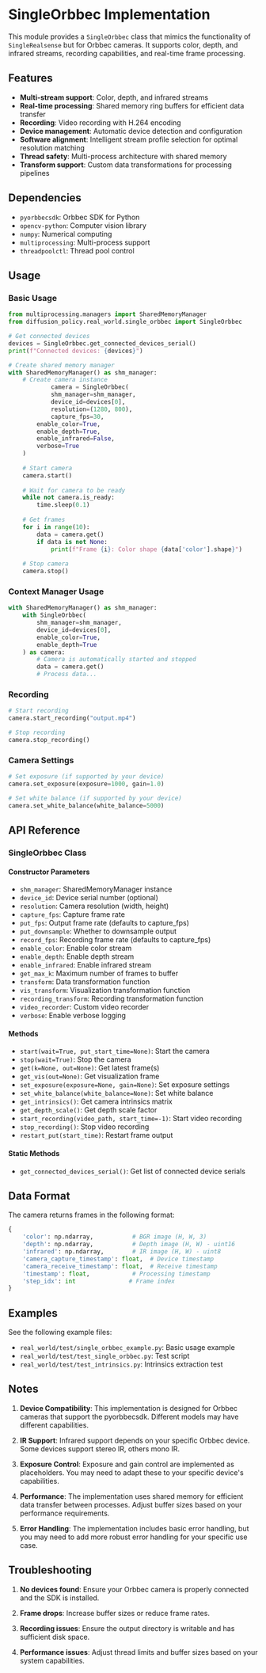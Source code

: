 # SingleOrbbec Implementation

This module provides a `SingleOrbbec` class that mimics the functionality of `SingleRealsense` but for Orbbec cameras. It supports color, depth, and infrared streams, recording capabilities, and real-time frame processing.

## Features

- **Multi-stream support**: Color, depth, and infrared streams
- **Real-time processing**: Shared memory ring buffers for efficient data transfer
- **Recording**: Video recording with H.264 encoding
- **Device management**: Automatic device detection and configuration
- **Software alignment**: Intelligent stream profile selection for optimal resolution matching
- **Thread safety**: Multi-process architecture with shared memory
- **Transform support**: Custom data transformations for processing pipelines

## Dependencies

- `pyorbbecsdk`: Orbbec SDK for Python
- `opencv-python`: Computer vision library
- `numpy`: Numerical computing
- `multiprocessing`: Multi-process support
- `threadpoolctl`: Thread pool control

## Usage

### Basic Usage

```python
from multiprocessing.managers import SharedMemoryManager
from diffusion_policy.real_world.single_orbbec import SingleOrbbec

# Get connected devices
devices = SingleOrbbec.get_connected_devices_serial()
print(f"Connected devices: {devices}")

# Create shared memory manager
with SharedMemoryManager() as shm_manager:
    # Create camera instance
            camera = SingleOrbbec(
            shm_manager=shm_manager,
            device_id=devices[0],
            resolution=(1280, 800),
            capture_fps=30,
        enable_color=True,
        enable_depth=True,
        enable_infrared=False,
        verbose=True
    )
    
    # Start camera
    camera.start()
    
    # Wait for camera to be ready
    while not camera.is_ready:
        time.sleep(0.1)
    
    # Get frames
    for i in range(10):
        data = camera.get()
        if data is not None:
            print(f"Frame {i}: Color shape {data['color'].shape}")
    
    # Stop camera
    camera.stop()
```

### Context Manager Usage

```python
with SharedMemoryManager() as shm_manager:
    with SingleOrbbec(
        shm_manager=shm_manager,
        device_id=devices[0],
        enable_color=True,
        enable_depth=True
    ) as camera:
        # Camera is automatically started and stopped
        data = camera.get()
        # Process data...
```

### Recording

```python
# Start recording
camera.start_recording("output.mp4")

# Stop recording
camera.stop_recording()
```

### Camera Settings

```python
# Set exposure (if supported by your device)
camera.set_exposure(exposure=1000, gain=1.0)

# Set white balance (if supported by your device)
camera.set_white_balance(white_balance=5000)
```

## API Reference

### SingleOrbbec Class

#### Constructor Parameters

- `shm_manager`: SharedMemoryManager instance
- `device_id`: Device serial number (optional)
- `resolution`: Camera resolution (width, height)
- `capture_fps`: Capture frame rate
- `put_fps`: Output frame rate (defaults to capture_fps)
- `put_downsample`: Whether to downsample output
- `record_fps`: Recording frame rate (defaults to capture_fps)
- `enable_color`: Enable color stream
- `enable_depth`: Enable depth stream
- `enable_infrared`: Enable infrared stream
- `get_max_k`: Maximum number of frames to buffer
- `transform`: Data transformation function
- `vis_transform`: Visualization transformation function
- `recording_transform`: Recording transformation function
- `video_recorder`: Custom video recorder
- `verbose`: Enable verbose logging

#### Methods

- `start(wait=True, put_start_time=None)`: Start the camera
- `stop(wait=True)`: Stop the camera
- `get(k=None, out=None)`: Get latest frame(s)
- `get_vis(out=None)`: Get visualization frame
- `set_exposure(exposure=None, gain=None)`: Set exposure settings
- `set_white_balance(white_balance=None)`: Set white balance
- `get_intrinsics()`: Get camera intrinsics matrix
- `get_depth_scale()`: Get depth scale factor
- `start_recording(video_path, start_time=-1)`: Start video recording
- `stop_recording()`: Stop video recording
- `restart_put(start_time)`: Restart frame output

#### Static Methods

- `get_connected_devices_serial()`: Get list of connected device serials

## Data Format

The camera returns frames in the following format:

```python
{
    'color': np.ndarray,           # BGR image (H, W, 3)
    'depth': np.ndarray,           # Depth image (H, W) - uint16
    'infrared': np.ndarray,        # IR image (H, W) - uint8
    'camera_capture_timestamp': float,  # Device timestamp
    'camera_receive_timestamp': float,  # Receive timestamp
    'timestamp': float,            # Processing timestamp
    'step_idx': int               # Frame index
}
```

## Examples

See the following example files:
- `real_world/test/single_orbbec_example.py`: Basic usage example
- `real_world/test/test_single_orbbec.py`: Test script
- `real_world/test/test_intrinsics.py`: Intrinsics extraction test

## Notes

1. **Device Compatibility**: This implementation is designed for Orbbec cameras that support the pyorbbecsdk. Different models may have different capabilities.

2. **IR Support**: Infrared support depends on your specific Orbbec device. Some devices support stereo IR, others mono IR.

3. **Exposure Control**: Exposure and gain control are implemented as placeholders. You may need to adapt these to your specific device's capabilities.

4. **Performance**: The implementation uses shared memory for efficient data transfer between processes. Adjust buffer sizes based on your performance requirements.

5. **Error Handling**: The implementation includes basic error handling, but you may need to add more robust error handling for your specific use case.

## Troubleshooting

1. **No devices found**: Ensure your Orbbec camera is properly connected and the SDK is installed.

2. **Frame drops**: Increase buffer sizes or reduce frame rates.

3. **Recording issues**: Ensure the output directory is writable and has sufficient disk space.

4. **Performance issues**: Adjust thread limits and buffer sizes based on your system capabilities. 